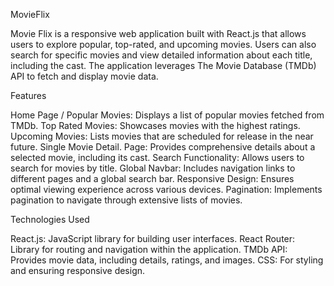 MovieFlix 

Movie Flix is a responsive web application built with React.js that allows users to explore popular, top-rated, and upcoming movies. Users can also search for specific movies and view detailed information about each title, including the cast. The application leverages The Movie Database (TMDb) API to fetch and display movie data.

Features 

Home Page / Popular Movies: Displays a list of popular movies fetched from TMDb. 
Top Rated Movies: Showcases movies with the highest ratings. 
Upcoming Movies: Lists movies that are scheduled for release in the near future. Single 
Movie Detail.
Page: Provides comprehensive details about a selected movie, including its cast. Search Functionality: Allows users to search for movies by title.
Global Navbar: Includes navigation links to different pages and a global search bar. 
Responsive Design: Ensures optimal viewing experience across various devices. 
Pagination: Implements pagination to navigate through extensive lists of movies.

Technologies Used 

React.js: JavaScript library for building user interfaces. 
React Router: Library for routing and navigation within the application. 
TMDb API: Provides movie data, including details, ratings, and images. 
CSS: For styling and ensuring responsive design.